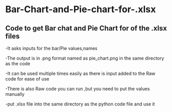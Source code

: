 # Bar-Chart-and-Pie-chart-for-.xlsx
Code to get Bar chat and Pie Chart for of the .xlsx files
-
-It asks inputs for the bar/Pie values,names 

-The output is in .png format named as pie_chart.png in the same directory as the code

-It can be used multiple times easily as there is input added to the Raw code for ease of use

-There is also Raw code you can run ,but you need to put the values manually

-put .xlsx file into the same directory as the python code file and use it
